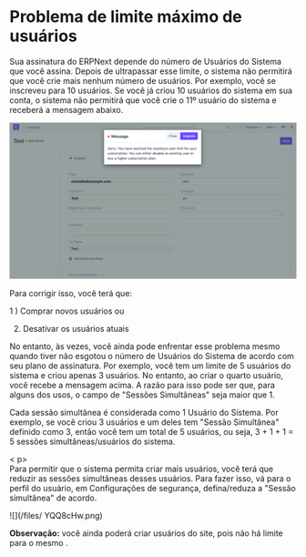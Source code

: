# Problema de limite máximo de usuários


Sua assinatura do ERPNext depende do número de Usuários do Sistema que você assina. Depois de ultrapassar esse limite, o sistema não permitirá que você crie mais nenhum número de usuários. Por exemplo, você se inscreveu para 10 usuários. Se você já criou 10 usuários do sistema em sua conta, o sistema não permitirá que você crie o 11º usuário do sistema e receberá a mensagem abaixo.

  


 ![](/files/oP3RzNx.png)

  


Para corrigir isso, você terá que:

1 ) Comprar novos usuários ou

2) Desativar os usuários atuais

  


No entanto, às vezes, você ainda pode enfrentar esse problema mesmo quando tiver não esgotou o número de Usuários do Sistema de acordo com seu plano de assinatura. Por exemplo, você tem um limite de 5 usuários do sistema e criou apenas 3 usuários. No entanto, ao criar o quarto usuário, você recebe a mensagem acima. A razão para isso pode ser que, para alguns dos usos, o campo de "Sessões Simultâneas" seja maior que 1.

  


Cada sessão simultânea é considerada como 1 Usuário do Sistema. Por exemplo, se você criou 3 usuários e um deles tem "Sessão Simultânea" definido como 3, então você tem um total de 5 usuários, ou seja, 3 + 1 + 1 = 5 sessões simultâneas/usuários do sistema.

< p>  
Para permitir que o sistema permita criar mais usuários, você terá que reduzir as sessões simultâneas desses usuários. Para fazer isso, vá para o perfil do usuário, em Configurações de segurança, defina/reduza a "Sessão simultânea" de acordo.

  


![](/files/ YQQ8cHw.png)

  


**Observação:** você ainda poderá criar usuários do site, pois não há limite para o mesmo .

